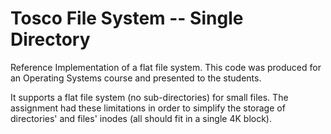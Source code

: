 # Tosco File System -- Single Directory

Reference Implementation of a flat file system. This code was produced for an Operating Systems course and presented to the students.

It supports a flat file system (no sub-directories) for small files. The assignment had these limitations in order to simplify the storage of directories' and files' inodes (all should fit in a single 4K block).
